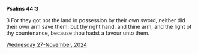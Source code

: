 **Psalms 44:3**

3 For they got not the land in possession by their own sword, neither did their own arm save them: but thy right hand, and thine arm, and the light of thy countenance, because thou hadst a favour unto them.

[Wednesday 27-November, 2024](https://getbible.net/kjv/Psalms/44/3)
